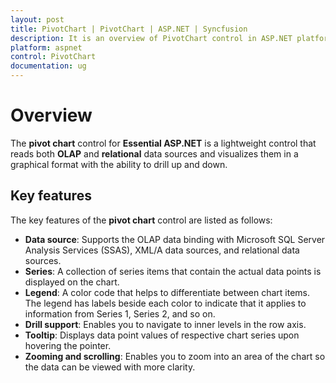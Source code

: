 ```yaml
---
layout: post
title: PivotChart | PivotChart | ASP.NET | Syncfusion
description: It is an overview of PivotChart control in ASP.NET platform. PivotChart visualizes relational and OLAP data sources in a graphical format
platform: aspnet
control: PivotChart
documentation: ug
---
```


# Overview

The **pivot chart** control for **Essential ASP.NET** is a lightweight control that reads both **OLAP** and **relational** data sources and visualizes them in a graphical format with the ability to drill up and down.

## Key features

The key features of the **pivot chart** control are listed as follows:

* **Data source**: Supports the OLAP data binding with Microsoft SQL Server Analysis Services (SSAS), XML/A data sources, and relational data sources.
* **Series**: A collection of series items that contain the actual data points is displayed on the chart.
* **Legend**: A color code that helps to differentiate between chart items. The legend has labels beside each color to indicate that it applies to information from Series 1, Series 2, and so on.
* **Drill support**: Enables you to navigate to inner levels in the row axis. 
* **Tooltip**: Displays data point values of respective chart series upon hovering the pointer.
* **Zooming and scrolling**: Enables you to zoom into an area of the chart so the data can be viewed with more clarity.